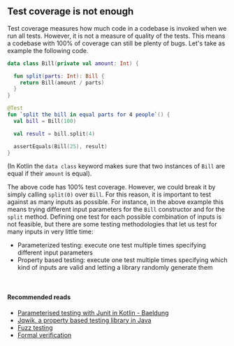 ## Test coverage is not enough
Test coverage measures how much code in a codebase is invoked when we run all tests. However, it is not a measure of quality
of the tests. This means a codebase with 100% of coverage can still be plenty of bugs. Let's take as example the following code.

```kotlin
data class Bill(private val amount: Int) {

  fun split(parts: Int): Bill {
    return Bill(amount / parts)
  }
}

@Test
fun `split the bill in equal parts for 4 people`() {
  val bill = Bill(100)

  val result = bill.split(4)

  assertEquals(Bill(25), result)
}
```

(In Kotlin the `data class` keyword makes sure that two instances of `Bill` are equal if their `amount` is equal).

The above code has 100% test coverage. However, we could break it by simply calling `split(0)` over `Bill`.
For this reason, it is important to test against as many inputs as possible. For instance, in the above example this means
trying different input parameters for the `Bill` constructor and for the `split` method. Defining one test for each possible
combination of inputs is not feasible, but there are some testing methodologies that let us test for many inputs in very little time:
* Parameterized testing: execute one test multiple times specifying different input parameters
* Property based testing: execute one test multiple times specifying which kind of inputs are valid and letting a library randomly generate them

<br/>  

#### Recommended reads
* [Parameterised testing with Junit in Kotlin - Baeldung](https://www.baeldung.com/parameterized-tests-junit-5)  
* [Jqwik, a property based testing library in Java](https://jqwik.net/)  
* [Fuzz testing](https://en.wikipedia.org/wiki/Fuzzing)    
* [Formal verification](https://en.wikipedia.org/wiki/Formal_verification) 
